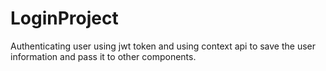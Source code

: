 # LoginProject
Authenticating user using jwt token and using context api to save the user information and pass it to other components. 
